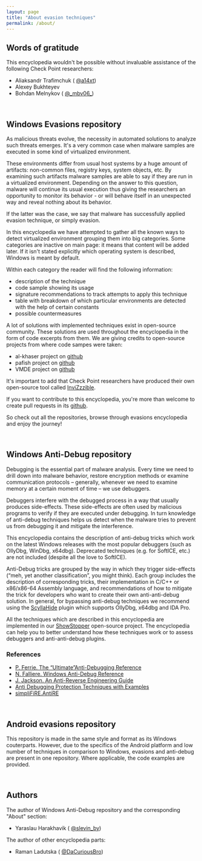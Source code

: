 ```yaml
---
layout: page
title: "About evasion techniques"
permalink: /about/
---
```


<h2>Words of gratitude</h2>

This encyclopedia wouldn't be possible without invaluable assistance of the following Check Point researchers:
<ul>
<li>Aliaksandr Trafimchuk (<i class="fa fa-twitter fa-lg" style="color:#1DA1F2"></i> <a href="https://twitter.com/a14xt">@a14xt</a>)</li>
<li>Alexey Bukhteyev</li>
<li>Bohdan Melnykov (<i class="fa fa-twitter fa-lg" style="color:#1DA1F2"></i> <a href="https://twitter.com/_mbv06_">@_mbv06_</a>)</li>
</ul>

<br />

<h2>Windows Evasions repository</h2>

As malicious threats evolve, the necessity in automated solutions to analyze such threats emerges. It's a very common case when malware samples are executed in some kind of virtualized environment.

These environments differ from usual host systems by a huge amount of artifacts: non-common files, registry keys, system objects, etc. By examining such artifacts malware samples are able to say if they are run in a virtualized environment. Depending on the answer to this question, malware will continue its usual execution thus giving the researchers an opportunity to monitor its behavior - or will behave itself in an unexpected way and reveal nothing about its behavior. 

If the latter was the case, we say that malware has successfully applied evasion technique, or simply evasion.

In this encyclopedia we have attempted to gather all the known ways to detect virtualized environment grouping them into big categories. Some categories are inactive on main page: it means that content will be added later. If it isn't stated explicitly which operating system is described, Windows is meant by default.

Within each category the reader will find the following information:
<ul>
<li>description of the technique</li>
<li>code sample showing its usage</li>
<li>signature recommendations to track attempts to apply this technique</li>
<li>table with breakdown of which particular environments are detected with the help of certain constants</li>
<li>possible countermeasures</li>
</ul>

A lot of solutions with implemented techniques exist in open-source community. These solutions are used throughout the encyclopedia in the form of code excerpts from them. We are giving credits to open-source projects from where code sampes were taken: 
<ul>
<li>al-khaser project on <a href="https://github.com/LordNoteworthy/al-khaser">github</a></li>
<li>pafish project on <a href="https://github.com/a0rtega/pafish">github</a></li>
<li>VMDE project on <a href="https://github.com/hfiref0x/VMDE">github</a></li>
</ul>

It's important to add that Check Point researchers have produced their own open-source tool called <a href="https://github.com/CheckPointSW/InviZzzible">InviZzzible</a>.

If you want to contribute to this encyclopedia, you're more than welcome to create pull requests in its <a href="https://github.com/CheckPointSW/Evasions">github</a>.

So check out all the repositories, browse through evasions encyclopedia and enjoy the journey!

<br />

<h2>Windows Anti-Debug repository</h2>

Debugging is the essential part of malware analysis. Every time we need to drill down into malware behavior, restore encryption methods or examine communication protocols – generally, whenever we need to examine memory at a certain moment of time – we use debuggers.

Debuggers interfere with the debugged process in a way that usually produces side-effects. These side-effects are often used by malicious programs to verify if they are executed under debugging. In turn knowledge of anti-debug techniques helps us detect when the malware tries to prevent us from debugging it and mitigate the interference.

This encyclopedia contains the description of anti-debug tricks which work on the latest Windows releases with the most popular debuggers (such as OllyDbg, WinDbg, x64dbg). Deprecated techniques (e.g. for SoftICE, etc.) are not included (despite all the love to SoftICE).

Anti-Debug tricks are grouped by the way in which they trigger side-effects (“meh, yet another classification”, you might think). Each group includes the description of corresponding tricks, their implementation in C/C++ or x86/x86-64 Assembly language, and recommendations of how to mitigate the trick for developers who want to create their own anti-anti-debug solution. In general, for bypassing anti-debug techniques we recommend using the <a href="https://github.com/x64dbg/ScyllaHide">ScyllaHide</a> plugin which supports OllyDbg, x64dbg and IDA Pro.

All the techniques which are described in this encyclopedia are implemented in our <a href="https://github.com/CheckPointSW/showstopper">ShowStopper</a> open-source project. The encyclopedia can help you to better understand how these techniques work or to assess debuggers and anti-anti-debug plugins.

<h3>References</h3>
<ul>
<li><a href="http://pferrie.epizy.com/papers/antidebug.pdf">P. Ferrie. The “Ultimate”Anti-Debugging Reference</a></li>
<li><a href="https://www.symantec.com/connect/articles/windows-anti-debug-reference">N. Falliere. Windows Anti-Debug Reference</a></li>
<li><a href="https://forum.tuts4you.com/files/file/1218-anti-reverse-engineering-guide/">J. Jackson. An Anti-Reverse Engineering Guide</a></li>
<li><a href="https://www.apriorit.com/dev-blog/367-anti-reverse-engineering-protection-techniques-to-use-before-releasing-software">Anti Debugging Protection Techniques with Examples</a></li>
<li><a href="https://bitbucket.org/fkie_cd_dare/simplifire.antire/src/master/">simpliFiRE.AntiRE</a></li>
</ul>

<br />

<h2>Android evasions repository</h2>

This repository is made in the same style and format as its Windows couterparts. However, due to the specifics of the Android platform and low number of techniques in comparison to Windows, evasions and anti-debug are present in one repository. Where applicable, the code examples are provided.

<br />

<h2>Authors</h2>

The author of Windows Anti-Debug repository and the corresponding "About" section:
<ul>
<li>Yaraslau Harakhavik (<i class="fa fa-twitter fa-lg" style="color:#1DA1F2"></i> <a href="https://twitter.com/slevin_by">@slevin_by</a>)</li>
</ul>

The author of other encyclopedia parts:
<ul>
<li>Raman Ladutska (<i class="fa fa-twitter fa-lg" style="color:#1DA1F2"></i> <a href="https://twitter.com/DaCuriousBro">@DaCuriousBro</a>)</li>
</ul>

<br />
<br />
